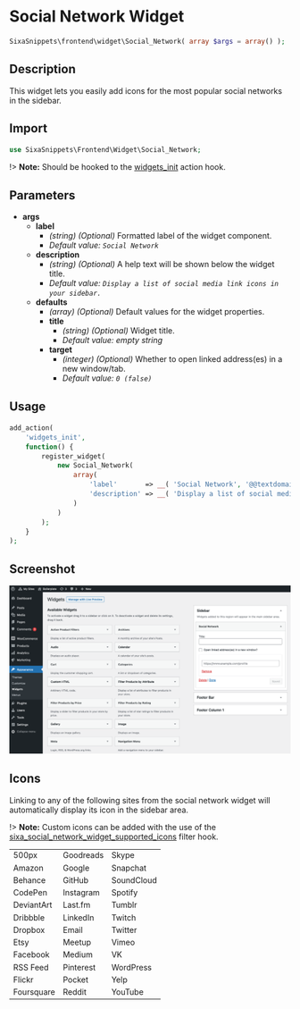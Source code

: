 # Social Network Widget

```php
SixaSnippets\frontend\widget\Social_Network( array $args = array() );
```

## Description

This widget lets you easily add icons for the most popular social networks in the sidebar.

## Import

```php 
use SixaSnippets\Frontend\Widget\Social_Network;
```

!> **Note:** Should be hooked to the [widgets_init](http://developer.wordpress.org/reference/hooks/widgets_init/) action hook.

## Parameters

- **args**
    - **label**
        - *(string) (Optional)* Formatted label of the widget component.
		- *Default value: `Social Network`*
	- **description**
        - *(string) (Optional)* A help text will be shown below the widget title.
		- *Default value: `Display a list of social media link icons in your sidebar.`*
	- **defaults**
		- *(array) (Optional)* Default values for the widget properties.
		- **title**
			- *(string) (Optional)* Widget title.
			- *Default value: empty string*
		- **target**
			- *(integer) (Optional)* Whether to open linked address(es) in a new window/tab.
			- *Default value: `0 (false)`*

## Usage

```php
add_action(
	'widgets_init',
	function() {
		register_widget(
			new Social_Network(
				array(
					'label'       => __( 'Social Network', '@@textdomain' ),
					'description' => __( 'Display a list of social media link icons in your sidebar.', '@@textdomain' ),
				)
			)
		);
	}
);
```

## Screenshot

![](../../assets/social-network-widget.png ':size=30%')

## Icons

Linking to any of the following sites from the social network widget will automatically display its icon in the sidebar area.

!> **Note:** Custom icons can be added with the use of the [sixa_social_network_widget_supported_icons](https://github.com/sixach/sixa-wp-snippets/blob/main/frontend/widget/class-social-network.php#L279) filter hook.

|            	|           	|            	|
|------------	|-----------	|------------	|
| 500px      	| Goodreads 	| Skype      	|
| Amazon     	| Google    	| Snapchat   	|
| Behance    	| GitHub    	| SoundCloud 	|
| CodePen    	| Instagram 	| Spotify    	|
| DeviantArt 	| Last.fm   	| Tumblr     	|
| Dribbble   	| LinkedIn  	| Twitch     	|
| Dropbox    	| Email     	| Twitter    	|
| Etsy       	| Meetup    	| Vimeo      	|
| Facebook   	| Medium    	| VK         	|
| RSS Feed   	| Pinterest 	| WordPress  	|
| Flickr     	| Pocket    	| Yelp       	|
| Foursquare 	| Reddit    	| YouTube    	|

<!-- Remove table heading. -->
<style>th{display:none;}</style>